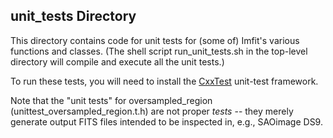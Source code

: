 ## unit_tests Directory

This directory contains code for unit tests for (some of) Imfit's various functions and classes.
(The shell script run_unit_tests.sh in the top-level directory will compile and execute all
the unit tests.)

To run these tests, you will need to install the [CxxTest](http://cxxtest.com) unit-test framework.

Note that the "unit tests" for oversampled_region (unittest_oversampled_region.t.h) are not
proper *tests* -- they merely generate output FITS files intended to be inspected in, e.g.,
SAOimage DS9.
